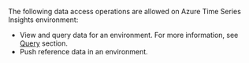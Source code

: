 The following data access operations are allowed on Azure Time Series Insights environment:
* View and query data for an environment. For more information, see [Query](time-series-insights-reference-query.md) section.
* Push reference data in an environment.

